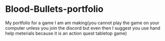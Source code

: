 # Blood-Bullets-portfolio
My portfolio for a game I am am making(you cannot play the game on your computer unless you join the discord but even then I suggest you use hand help meterials because it is an action quest tabletop game)
